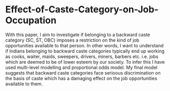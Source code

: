 # Effect-of-Caste-Category-on-Job-Occupation
With this paper, I aim to investigate if belonging to a backward caste category (SC, ST, OBC) imposes a
restriction on the kind of job opportunities available to that person. In other words, I want to understand if
Indians belonging to backward caste categories typically end up working as cooks, waiter, maids, sweepers,
drivers, miners, barbers etc. i.e. jobs which are deemed to be of lower esteem by our society. To infer this
I have used multi-level modelling and proportional odds model. My final model suggests that backward
caste categories face serioous discrimination on the basis of caste which has a damaging effect on the job
opportunities available to them.

